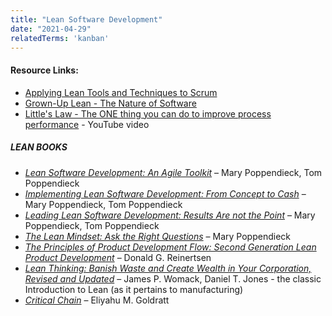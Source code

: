 ```yaml
---
title: "Lean Software Development"
date: "2021-04-29"
relatedTerms: 'kanban'
---
```


#### Resource Links:

- [Applying Lean Tools and Techniques to Scrum](https://www.infoq.com/articles/lean-tools-techniques-scrum/)
- [Grown-Up Lean - The Nature of Software](http://www.leanessays.com/2019/07/grown-up-lean.html)
- [Little's Law - The ONE thing you can do to improve process performance](https://www.youtube.com/watch?v=lHQZcMRr2n0) - YouTube video

##### LEAN BOOKS

- _[Lean Software Development: An Agile Toolkit](https://www.amazon.com/Lean-Software-Development-Agile-Toolkit-dp-0321150783/dp/0321150783/&tag=notesfromatoo-20)_ – Mary Poppendieck, Tom Poppendieck
- _[Implementing Lean Software Development: From Concept to Cash](https://www.amazon.com/Implementing-Lean-Software-Development-Concept/dp/0321437381/&tag=notesfromatoo-20/&tag=notesfromatoo-20)_ – Mary Poppendieck, Tom Poppendieck
- _[Leading Lean Software Development: Results Are not the Point](https://www.amazon.com/Leading-Lean-Software-Development-Addison-Wesley-ebook/dp/B002Y1U7VU/&tag=notesfromatoo-20/&tag=notesfromatoo-20)_ – Mary Poppendieck, Tom Poppendieck
- _[The Lean Mindset: Ask the Right Questions](https://www.amazon.com/Lean-Mindset-Ask-Right-Questions-ebook/dp/B00FBH6LBO/&tag=notesfromatoo-20/&tag=notesfromatoo-20)_ – Mary Poppendieck
- [_The Principles of Product Development Flow: Second Generation Lean Product Development_](https://www.amazon.com/gp/product/1935401009/&tag=notesfromatoo-20/&tag=notesfromatoo-20) – Donald G. Reinertsen
- [_Lean Thinking: Banish Waste and Create Wealth in Your Corporation, Revised and Updated_](https://www.amazon.com/Lean-Thinking-Corporation-Revised-Updated/dp/0743249275/&tag=notesfromatoo-20/&tag=notesfromatoo-20) – James P. Womack, Daniel T. Jones - the classic Introduction to Lean (as it pertains to manufacturing)
- [_Critical Chain_](https://www.amazon.com/Critical-Chain-Eliyahu-M-Goldratt/dp/0884271536/&tag=notesfromatoo-20/&tag=notesfromatoo-20) – Eliyahu M. Goldratt 

